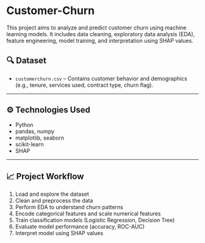 # Customer-Churn
This project aims to analyze and predict customer churn using machine learning models. It includes data cleaning, exploratory data analysis (EDA), feature engineering, model training, and interpretation using SHAP values.

## 🔍 Dataset

- `customerchurn.csv` – Contains customer behavior and demographics (e.g., tenure, services used, contract type, churn flag).

---

## ⚙️ Technologies Used

- Python
- pandas, numpy
- matplotlib, seaborn
- scikit-learn
- SHAP

---

## 📈 Project Workflow

1. Load and explore the dataset
2. Clean and preprocess the data
3. Perform EDA to understand churn patterns
4. Encode categorical features and scale numerical features
5. Train classification models (Logistic Regression, Decision Tree)
6. Evaluate model performance (accuracy, ROC-AUC)
7. Interpret model using SHAP values


